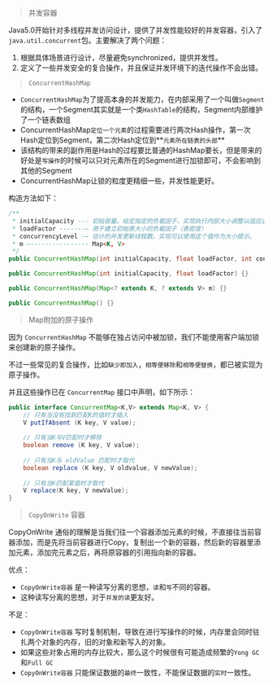 > 并发容器

Java5.0开始针对多线程并发访问设计，提供了并发性能较好的并发容器，引入了`java.util.concurrent`包。主要解决了两个问题：

1. 根据具体场景进行设计，尽量避免synchronized，提供并发性。
2. 定义了一些并发安全的复合操作，并且保证并发环境下的迭代操作不会出错。



> `ConcurrentHashMap`

* `ConcurrentHashMap`为了提高本身的并发能力，在内部采用了一个叫做`Segment`的结构，一个Segment其实就是一个类`HashTable`的结构，Segment内部维护了一个链表数组
* ConcurrentHashMap`定位一个元素`的过程需要进行两次Hash操作，第一次Hash定位到Segment，第二次Hash定位到**`元素所在链表的头部`**
* 该结构的带来的副作用是Hash的过程要比普通的HashMap要长，但是带来的好处是`写操作`的时候可以只对元素所在的Segment进行加锁即可，不会影响到其他的Segment
* ConcurrentHashMap让锁的粒度更精细一些，并发性能更好。

构造方法如下：

```java
/**
 * initialCapacity --- 初始容量。给定指定的负载因子，实现执行内部大小调整以适应这么多元素。
 * loadFactor -------– 用于建立初始表大小的负载因子（表密度）
 * concurrencyLevel -– 估计的并发更新线程数。实现可以使用这个值作为大小提示。
 * m –---------------- Map<K, V>
 */
public ConcurrentHashMap(int initialCapacity, float loadFactor, int concurrencyLevel) {}

public ConcurrentHashMap(int initialCapacity, float loadFactor) {}

public ConcurrentHashMap(Map<? extends K, ? extends V> m) {}

public ConcurrentHashMap() {}
```



> Map附加的原子操作

因为 `ConcurrentHashMap` 不能够在独占访问中被加锁，我们不能使用客户端加锁来创建新的原子操作。

不过一些常见的复合操作，比如`缺少即加入`，`相等便移除`和`相等便替换`，都已被实现为原子操作。

并且这些操作已在 `ConcurrentMap` 接口中声明，如下所示：

```java
public interface ConcurrentMap<K,V> extends Map<K, V> {
    // 只有当没有找到匹配K的值时才插入
    V putIfAbsent (K key, V value);
    
    // 只有当K与V匹配时才移除
    boolean remove (K key, V value);
    
    // 只有当K与 oldValue 匹配时才取代
    boolean replace (K key, V oldvalue, V newValue);
    
    // 只有当K匹配某值时才取代
    V replace(K key, V newValue);
}
```



> `CopyOnWrite` 容器

CopyOnWrite 通俗的理解是当我们往一个容器添加元素的时候，不直接往当前容器添加，而是先将当前容器进行Copy，复制出一个新的容器，然后新的容器里添加元素，添加完元素之后，再将原容器的引用指向新的容器。

优点：

* `CopyOnWrite容器` 是一种读写分离的思想，`读`和`写`不同的容器。
* 这种读写分离的思想，对于`并发的读`更友好。

不足：

* `CopyOnWrite容器` 写时复制机制，导致在进行写操作的时候，内存里会同时驻扎两个对象的内存，旧的对象和新写入的对象。
* 如果这些对象占用的内存比较大，那么这个时候很有可能造成频繁的`Yong GC`和`Full GC`
* `CopyOnWrite容器` 只能保证数据的`最终`一致性，不能保证数据的`实时`一致性。

